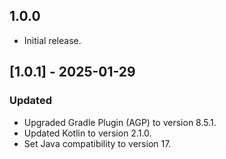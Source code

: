 ## 1.0.0
- Initial release.

## [1.0.1] - 2025-01-29
### Updated
- Upgraded Gradle Plugin (AGP) to version 8.5.1.
- Updated Kotlin to version 2.1.0.
- Set Java compatibility to version 17.
